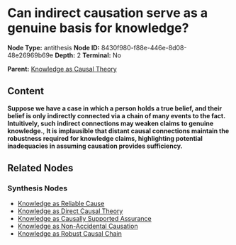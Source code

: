 # Can indirect causation serve as a genuine basis for knowledge?

**Node Type:** antithesis
**Node ID:** 8430f980-f88e-446e-8d08-48e26969b69e
**Depth:** 2
**Terminal:** No

**Parent:** [Knowledge as Causal Theory](knowledge-as-causal-theory-thesis-95e9369b-3329-4127-b882-0b636e234dfc.md)

## Content

**Suppose we have a case in which a person holds a true belief, and their belief is only indirectly connected via a chain of many events to the fact. Intuitively, such indirect connections may weaken claims to genuine knowledge.**, **It is implausible that distant causal connections maintain the robustness required for knowledge claims, highlighting potential inadequacies in assuming causation provides sufficiency.**

## Related Nodes

### Synthesis Nodes

- [Knowledge as Reliable Cause](knowledge-as-reliable-cause-synthesis-0bd02f21-7c76-4ec5-a53c-9ebba54cc773.md)
- [Knowledge as Direct Causal Theory](knowledge-as-direct-causal-theory-synthesis-7e2ab3f6-3350-44ab-92fb-16eb872cae70.md)
- [Knowledge as Causally Supported Assurance](knowledge-as-causally-supported-assurance-synthesis-aae6a998-7466-4086-89ad-ffd13befa641.md)
- [Knowledge as Non-Accidental Causation](knowledge-as-non-accidental-causation-synthesis-e038905b-1835-4397-8a81-d684680e0225.md)
- [Knowledge as Robust Causal Chain](knowledge-as-robust-causal-chain-synthesis-9a2f52e9-8d05-4b41-9457-c39ba9f6b7bb.md)
